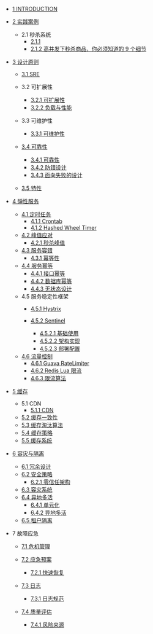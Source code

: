   - [1 INTRODUCTION](/INTRODUCTION.md)
  - [2 实践案例](/实践案例/README.md)
    - 2.1 秒杀系统
      - [2.1.1 ](/实践案例/秒杀系统/12306.md)
      - [2.1.2 高并发下秒杀商品，你必须知道的 9 个细节](/实践案例/秒杀系统/2021-高并发下秒杀商品，你必须知道的%209%20个细节.md)
  - [3 设计原则](/设计原则/README.md)
    - [3.1 SRE](/设计原则/SRE/README.md)
      
    - 3.2 可扩展性
      - [3.2.1 可扩展性](/设计原则/可扩展性/可扩展性.md)
      - [3.2.2 负载与性能](/设计原则/可扩展性/负载与性能.md)
    - 3.3 可维护性
      - [3.3.1 可维护性](/设计原则/可维护性/可维护性.md)
    - [3.4 可靠性](/设计原则/可靠性/README.md)
      - [3.4.1 可靠性](/设计原则/可靠性/可靠性.md)
      - [3.4.2 防错设计](/设计原则/可靠性/防错设计.md)
      - [3.4.3 面向失败的设计](/设计原则/可靠性/面向失败的设计.md)
    - [3.5 特性](/设计原则/特性/README.md)
      
  - [4 弹性服务](/弹性服务/README.md)
    - [4.1 定时任务](/弹性服务/定时任务/README.md)
      - [4.1.1 Crontab](/弹性服务/定时任务/Crontab.md)
      - [4.1.2 Hashed Wheel Timer](/弹性服务/定时任务/Hashed%20Wheel%20Timer.md)
    - [4.2 峰值应对](/弹性服务/峰值应对/README.md)
      - [4.2.1 秒杀峰值](/弹性服务/峰值应对/秒杀峰值.md)
    - [4.3 服务容错](/弹性服务/服务容错/README.md)
      - [4.3.1 幂等性](/弹性服务/服务容错/幂等性.md)
    - [4.4 服务幂等](/弹性服务/服务幂等/README.md)
      - [4.4.1 接口幂等](/弹性服务/服务幂等/接口幂等.md)
      - [4.4.2 数据库幂等](/弹性服务/服务幂等/数据库幂等.md)
      - [4.4.3 无状态设计](/弹性服务/服务幂等/无状态设计.md)
    - 4.5 服务稳定性框架
      - [4.5.1 Hystrix](/弹性服务/服务稳定性框架/Hystrix/README.md)
        
      - [4.5.2 Sentinel](/弹性服务/服务稳定性框架/Sentinel/README.md)
        - [4.5.2.1 基础使用](/弹性服务/服务稳定性框架/Sentinel/基础使用.md)
        - [4.5.2.2 架构实现](/弹性服务/服务稳定性框架/Sentinel/架构实现.md)
        - [4.5.2.3 部署配置](/弹性服务/服务稳定性框架/Sentinel/部署配置.md)
    - [4.6 流量控制](/弹性服务/流量控制/README.md)
      - [4.6.1 Guava RateLimiter](/弹性服务/流量控制/Guava%20RateLimiter.md)
      - [4.6.2 Redis Lua 限流](/弹性服务/流量控制/Redis%20Lua%20限流.md)
      - [4.6.3 限流算法](/弹性服务/流量控制/限流算法.md)
  - [5 缓存](/缓存/README.md)
    - 5.1 CDN
      - [5.1.1 CDN](/缓存/CDN/CDN.md)
    - [5.2 缓存一致性](/缓存/缓存一致性.md)
    - [5.3 缓存淘汰算法](/缓存/缓存淘汰算法.md)
    - [5.4 缓存策略](/缓存/缓存策略.md)
    - [5.5 缓存系统](/缓存/缓存系统/README.md)
      
  - [6 容灾与隔离](/容灾与隔离/README.md)
    - [6.1 冗余设计](/容灾与隔离/冗余设计.md)
    - [6.2 安全策略](/容灾与隔离/安全策略/README.md)
      - [6.2.1 零信任架构](/容灾与隔离/安全策略/零信任架构.md)
    - [6.3 容灾系统](/容灾与隔离/容灾系统.md)
    - [6.4 异地多活](/容灾与隔离/异地多活/README.md)
      - [6.4.1 单元化](/容灾与隔离/异地多活/单元化.md)
      - [6.4.2 异地多活](/容灾与隔离/异地多活/异地多活.md)
    - [6.5 租户隔离](/容灾与隔离/租户隔离.md)
  - 7 故障应急
    - [7.1 危机管理](/故障应急/危机管理/README.md)
      
    - [7.2 应急预案](/故障应急/应急预案/README.md)
      - [7.2.1 快速恢复](/故障应急/应急预案/快速恢复.md)
    - [7.3 日志](/故障应急/日志/README.md)
      - [7.3.1 日志规范](/故障应急/日志/日志规范.md)
    - [7.4 质量评估](/故障应急/质量评估/README.md)
      - [7.4.1 风险来源](/故障应急/质量评估/风险来源.md)